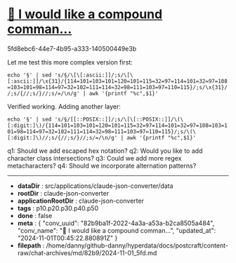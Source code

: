 # [💬 I would like a compound comman...](https://claude.ai/chat/82b9ba1f-2022-4a3a-a53a-b2ca8505a484)

5fd8ebc6-44e7-4b95-a333-140500449e3b

 Let me test this more complex version first:

`echo '§' | sed 's/§/\[\[:ascii:]]/;s/\[\[:ascii:]]/\x{31}/{114=101=103=101=120=101=115=32=97=114=101=32=97=108=103=101=98=114=97=32=102=111=114=32=98=111=103=97=110=115}/;s/\x{31}//;s/{//;s/}//;s/=/\n/g' | awk '{printf "%c",$1}'`

Verified working. Adding another layer:

`echo '§' | sed 's/§/[[::POSIX::]]/;s/\[\[::POSIX::]]/\(\[:digit:]\)/{114=101=103=101=120=101=115=32=97=114=101=32=97=108=103=101=98=114=97=32=102=111=114=32=98=111=103=97=110=115}/;s/\(\[:digit:]\)//;s/{//;s/}//;s/=/\n/g' | awk '{printf "%c",$1}'`

q1: Should we add escaped hex notation?
q2: Would you like to add character class intersections?
q3: Could we add more regex metacharacters?
q4: Should we incorporate alternation patterns?

---

* **dataDir** : src/applications/claude-json-converter/data
* **rootDir** : claude-json-converter
* **applicationRootDir** : claude-json-converter
* **tags** : p10.p20.p30.p40.p50
* **done** : false
* **meta** : {
  "conv_uuid": "82b9ba1f-2022-4a3a-a53a-b2ca8505a484",
  "conv_name": "💬 I would like a compound comman...",
  "updated_at": "2024-11-01T00:45:22.880891Z"
}
* **filepath** : /home/danny/github-danny/hyperdata/docs/postcraft/content-raw/chat-archives/md/82b9/2024-11-01_5fd.md
